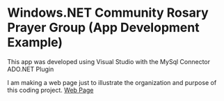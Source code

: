 # Windows.NET Community Rosary Prayer Group (App Development Example)

This app was developed using Visual Studio with the MySql Connector ADO.NET Plugin

I am making a web page just to illustrate the organization and purpose of this coding project.
[Web Page](http://mezcel.wixsite.com/rosary)
